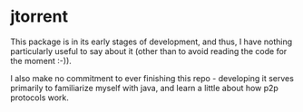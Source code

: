 # jtorrent

This package is in its early stages of development, and thus, I have nothing particularly useful to say about it (other than to avoid reading the code for the moment :-)).

I also make no commitment to ever finishing this repo - developing it serves primarily to familiarize myself with java, and learn a little about how p2p protocols work.